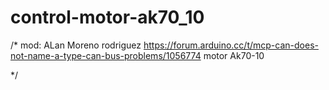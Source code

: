 # control-motor-ak70_10
/*
mod: ALan Moreno rodriguez
https://forum.arduino.cc/t/mcp-can-does-not-name-a-type-can-bus-problems/1056774
motor Ak70-10

*/
